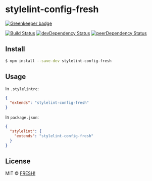 # stylelint-config-fresh

[![Greenkeeper badge](https://badges.greenkeeper.io/openfresh/stylelint-config-fresh.svg)](https://greenkeeper.io/)

[![Build Status](https://travis-ci.org/openfresh/stylelint-config-fresh.svg?branch=master)](https://travis-ci.org/openfresh/stylelint-config-fresh)
[![devDependency Status](https://david-dm.org/openfresh/stylelint-config-fresh/dev-status.svg)](https://david-dm.org/openfresh/stylelint-config-fresh?type=dev)
[![peerDependency Status](https://david-dm.org/openfresh/stylelint-config-fresh/peer-status.svg)](https://david-dm.org/openfresh/stylelint-config-fresh?type=peer)

## Install

```bash
$ npm install --save-dev stylelint-config-fresh
```

## Usage

In `.stylelintrc`:

```json
{
  "extends": "stylelint-config-fresh"
}
```

In `package.json`:

```json
{
  "stylelint": {
    "extends": "stylelint-config-fresh"
  }
}
```

## License

MIT © [FRESH!](https://github.com/openfresh)
